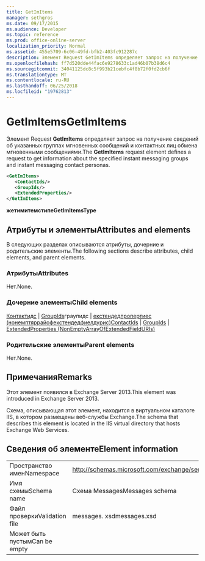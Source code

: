```yaml
---
title: GetImItems
manager: sethgros
ms.date: 09/17/2015
ms.audience: Developer
ms.topic: reference
ms.prod: office-online-server
localization_priority: Normal
ms.assetid: 455e5709-6c06-49fd-bfb2-403fc912287c
description: Элемент Request GetImItems определяет запрос на получение сведений об указанных группах мгновенных сообщений и контактных лиц обмена мгновенными сообщениями.
ms.openlocfilehash: ff7d520dde44fac6e9278633c1ad46b07b38d6c4
ms.sourcegitcommit: 34041125dc8c5f993b21cebfc4f8b72f0fd2cb6f
ms.translationtype: MT
ms.contentlocale: ru-RU
ms.lasthandoff: 06/25/2018
ms.locfileid: "19762813"
---
```

# <a name="getimitems"></a><span data-ttu-id="53816-103">GetImItems</span><span class="sxs-lookup"><span data-stu-id="53816-103">GetImItems</span></span>

<span data-ttu-id="53816-104">Элемент Request **GetImItems** определяет запрос на получение сведений об указанных группах мгновенных сообщений и контактных лиц обмена мгновенными сообщениями.</span><span class="sxs-lookup"><span data-stu-id="53816-104">The **GetImItems** request element defines a request to get information about the specified instant messaging groups and instant messaging contact personas.</span></span> 
  
```XML
<GetImItems>
   <ContactIds/>
   <GroupIds/>
   <ExtendedProperties/>
</GetImItems>
```

 <span data-ttu-id="53816-105">**жетимитемстипе**</span><span class="sxs-lookup"><span data-stu-id="53816-105">**GetImItemsType**</span></span>
## <a name="attributes-and-elements"></a><span data-ttu-id="53816-106">Атрибуты и элементы</span><span class="sxs-lookup"><span data-stu-id="53816-106">Attributes and elements</span></span>

<span data-ttu-id="53816-107">В следующих разделах описываются атрибуты, дочерние и родительские элементы.</span><span class="sxs-lookup"><span data-stu-id="53816-107">The following sections describe attributes, child elements, and parent elements.</span></span>
  
### <a name="attributes"></a><span data-ttu-id="53816-108">Атрибуты</span><span class="sxs-lookup"><span data-stu-id="53816-108">Attributes</span></span>

<span data-ttu-id="53816-109">Нет.</span><span class="sxs-lookup"><span data-stu-id="53816-109">None.</span></span>
  
### <a name="child-elements"></a><span data-ttu-id="53816-110">Дочерние элементы</span><span class="sxs-lookup"><span data-stu-id="53816-110">Child elements</span></span>

<span data-ttu-id="53816-111">[Контактидс](contactids.md) | [GroupIds](groupids.md)граупидс | [екстендедпропертиес (нонемптяррайофекстендедфиелдурис)](extendedproperties-nonemptyarrayofextendedfielduris.md)</span><span class="sxs-lookup"><span data-stu-id="53816-111">[ContactIds](contactids.md) | [GroupIds](groupids.md) | [ExtendedProperties (NonEmptyArrayOfExtendedFieldURIs)](extendedproperties-nonemptyarrayofextendedfielduris.md)</span></span>
  
### <a name="parent-elements"></a><span data-ttu-id="53816-112">Родительские элементы</span><span class="sxs-lookup"><span data-stu-id="53816-112">Parent elements</span></span>

<span data-ttu-id="53816-113">Нет.</span><span class="sxs-lookup"><span data-stu-id="53816-113">None.</span></span>
  
## <a name="remarks"></a><span data-ttu-id="53816-114">Примечания</span><span class="sxs-lookup"><span data-stu-id="53816-114">Remarks</span></span>

<span data-ttu-id="53816-115">Этот элемент появился в Exchange Server 2013.</span><span class="sxs-lookup"><span data-stu-id="53816-115">This element was introduced in Exchange Server 2013.</span></span>
  
<span data-ttu-id="53816-116">Схема, описывающая этот элемент, находится в виртуальном каталоге IIS, в котором размещены веб-службы Exchange.</span><span class="sxs-lookup"><span data-stu-id="53816-116">The schema that describes this element is located in the IIS virtual directory that hosts Exchange Web Services.</span></span>
  
## <a name="element-information"></a><span data-ttu-id="53816-117">Сведения об элементе</span><span class="sxs-lookup"><span data-stu-id="53816-117">Element information</span></span>

|||
|:-----|:-----|
|<span data-ttu-id="53816-118">Пространство имен</span><span class="sxs-lookup"><span data-stu-id="53816-118">Namespace</span></span>  <br/> |http://schemas.microsoft.com/exchange/services/2006/messages  <br/> |
|<span data-ttu-id="53816-119">Имя схемы</span><span class="sxs-lookup"><span data-stu-id="53816-119">Schema name</span></span>  <br/> |<span data-ttu-id="53816-120">Схема Messages</span><span class="sxs-lookup"><span data-stu-id="53816-120">Messages schema</span></span>  <br/> |
|<span data-ttu-id="53816-121">Файл проверки</span><span class="sxs-lookup"><span data-stu-id="53816-121">Validation file</span></span>  <br/> |<span data-ttu-id="53816-122">messages. xsd</span><span class="sxs-lookup"><span data-stu-id="53816-122">messages.xsd</span></span>  <br/> |
|<span data-ttu-id="53816-123">Может быть пустым</span><span class="sxs-lookup"><span data-stu-id="53816-123">Can be empty</span></span>  <br/> ||
   

